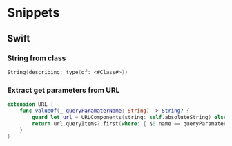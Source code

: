 # Snippets

## Swift

### String from class
```swift
String(describing: type(of: <#Class#>))
```

### Extract get parameters from URL

```swift
extension URL {
    func valueOf(_ queryParamaterName: String) -> String? {
        guard let url = URLComponents(string: self.absoluteString) else { return nil }
        return url.queryItems?.first(where: { $0.name == queryParamaterName })?.value
    }
}
```
